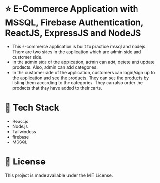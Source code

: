 # ⭐ E-Commerce Application with MSSQL, Firebase Authentication, ReactJS, ExpressJS and NodeJS
* This e-commerce application is built to practice mssql and nodejs. There are two sides in the application which are admin side and customer side. 
* In the admin side of the application, admin can add, delete and update products. Also, admin can add categories.
* In the customer side of the application, customers can login/sign up to the application and see the products. They can see the products by listing them according to the 
categories. They can also order the products that thay have added to their carts.

# 🚀 Tech Stack
* React.js
* Node.js
* Tailwindcss
* firebase
* MSSQL


# 📝 License
This project is made available under the MIT License.
